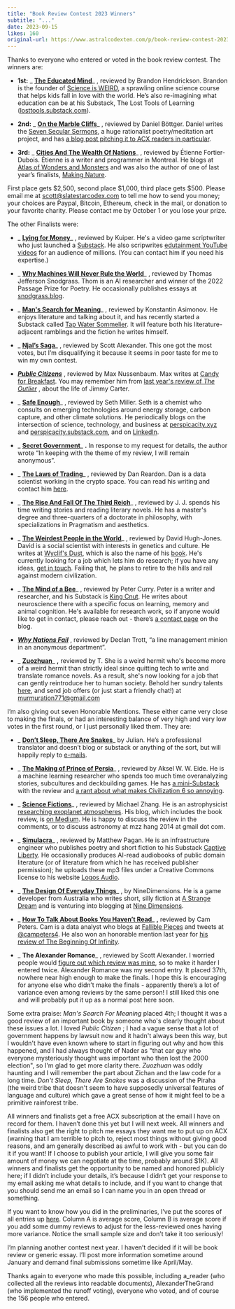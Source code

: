 ```yaml
---
title: "Book Review Contest 2023 Winners"
subtitle: "..."
date: 2023-09-15
likes: 160
original-url: https://www.astralcodexten.com/p/book-review-contest-2023-winners
---
```

Thanks to everyone who entered or voted in the book review contest. The winners are:

  *  **1st:** _ **[The Educated Mind](/p/your-book-review-the-educated-mind)**_ , reviewed by Brandon Hendrickson. Brandon is the founder of [Science is WEIRD](http://scienceisWEIRD.com), a sprawling online science course that helps kids fall in love with the world. He’s also re-imagining what education can be at his Substack, The Lost Tools of Learning ([losttools.substack.com](http://losttools.substack.com)).

  *  **2nd:** _ **[On the Marble Cliffs](/p/your-book-review-on-the-marble-cliffs)**_ , reviewed by Daniel Böttger. Daniel writes the [Seven Secular Sermons](https://sevensecularsermons.org/), a huge rationalist poetry/meditation art project, and has [a blog post pitching it to ACX readers in particular](https://sevensecularsermons.org/welcome-fellow-astral-codex-ten-readers/).

  *  **3rd:** _ **[Cities And The Wealth Of Nations](/p/your-book-review-cities-and-the-wealth)**_ , reviewed by Étienne Fortier-Dubois. Étienne is a writer and programmer in Montreal. He blogs at [Atlas of Wonders and Monsters](https://etiennefd.substack.com/) and was also the author of one of last year’s finalists, [Making Nature](https://astralcodexten.substack.com/p/your-book-review-making-nature).




First place gets $2,500, second place $1,000, third place gets $500. Please email me at scott@slatestarcodex.com to tell me how to send you money; your choices are Paypal, Bitcoin, Ethereum, check in the mail, or donation to your favorite charity. Please contact me by October 1 or you lose your prize.

The other Finalists were:

  *  _ **[Lying for Money](/p/your-book-review-lying-for-money)**_ , reviewed by Kuiper. He's a video game scriptwriter who just launched a [Substack](https://justinkuiper.substack.com/archive). He also scripwrites [edutainment YouTube videos](https://kineticliterature.com/videos/) for an audience of millions. (You can contact him if you need his expertise.)

  *  _ **[Why Machines Will Never Rule the World](/p/your-book-review-why-machines-will)**_ , reviewed by Thomas Jefferson Snodgrass. Thom is an AI researcher and winner of the 2022 Passage Prize for Poetry. He occasionally publishes essays at [snodgrass.blog](https://www.snodgrass.blog).

  *  _ **[Man's Search for Meaning](/p/your-book-review-mans-search-for)**_ , reviewed by Konstantin Asimonov. He enjoys literature and talking about it, and has recently started a Substack called [Tap Water Sommelier](https://tapwatersommelier.substack.com/). It will feature both his literature-adjacent ramblings and the fiction he writes himself.

  *  _ **[Njal’s Saga](/p/your-book-review-njals-saga)**_ , reviewed by Scott Alexander. This one got the most votes, but I’m disqualifying it because it seems in poor taste for me to win my own contest.

  * _**[Public Citizens](/p/your-book-review-public-citizens)**_ , reviewed by Max Nussenbaum. Max writes at [Candy for Breakfast](https://www.candyforbreakfast.email). You may remember him from [last year's review of ](/p/your-book-review-the-outlier)_[The Outlier](/p/your-book-review-the-outlier)_ , about the life of Jimmy Carter.

  *  _ **[Safe Enough](/p/your-book-review-safe-enough)**_ , reviewed by Seth Miller. Seth is a chemist who consults on emerging technologies around energy storage, carbon capture, and other climate solutions. He periodically blogs on the intersection of science, technology, and business at [perspicacity.xyz](http://perspicacity.xyz) and [perspicacity.substack.com](http://perspicacity.substack.com), and on [LinkedIn](http://www.linkedin.com/in/sethmiller2).

  *  _ **[Secret Government](/p/your-book-review-secret-government)**_ **.** In response to my request for details, the author wrote “In keeping with the theme of my review, I will remain anonymous”.

  *  _ **[The Laws of Trading](https://streaklinks.com/BqMPQ4Q6-kIsiBQuogwoAQoD/https%3A%2F%2Fwww.astralcodexten.com%2Fp%2Fyour-book-review-the-laws-of-trading)**_ , reviewed by Dan Reardon. Dan is a data scientist working in the crypto space. You can read his writing and contact him [here](https://streaklinks.com/BqMPQ4cycpz7EtP6-QGfkTuo/https%3A%2F%2Fdanreardon.com%2Fwriting).

  *  _ **[The Rise And Fall Of The Third Reich](/p/your-book-review-the-rise-and-fall)**_ , reviewed by J. J. spends his time writing stories and reading literary novels. He has a master's degree and three-quarters of a doctorate in philosophy, with specializations in Pragmatism and aesthetics.

  *  _ **[The Weirdest People in the World](/p/your-book-review-the-weirdest-people)**_ , reviewed by David Hugh-Jones. David is a social scientist with interests in genetics and culture. He writes at [Wyclif's Dust](https://wyclif.substack.com), which is also the name of his [book](https://www.amazon.com/Wyclifs-Dust-Western-cultures-printing-ebook/dp/B0B6CGD9L1/ref=sr_1_1?crid=2C4WWF10FXM79&keywords=wyclif%27s+dust&qid=1694202570&sprefix=wyclif%27s+dust%2Caps%2C181&sr=8-1). He's currently looking for a job which lets him do research; if you have any ideas, [get in touch](mailto:davidhughjones@gmail.com). Failing that, he plans to retire to the hills and rail against modern civilization.

  *  _ **[The Mind of a Bee](/p/your-book-review-the-mind-of-a-bee)**_ , reviewed by Peter Curry. Peter is a writer and researcher, and his Substack is [King Cnut](https://kingcnut.substack.com/). He writes about neuroscience there with a specific focus on learning, memory and animal cognition. He's available for research work, so if anyone would like to get in contact, please reach out - there’s [a contact page](https://kingcnut.substack.com/about) on the blog.

  * _**[Why Nations Fail](/p/your-book-review-why-nations-fail)**_ , reviewed by Declan Trott, “a line management minion in an anonymous department”.

  *  _ **[Zuozhuan](/p/your-book-review-zuozhuan)**_ **,** reviewed by T. She is a weird hermit who's become more of a weird hermit than strictly ideal since quitting tech to write and translate romance novels. As a result, she's now looking for a job that can gently reintroduce her to human society. Behold her sundry talents [here](https://docs.google.com/document/d/e/2PACX-1vTHMeFWyXlTqB-471qSvx4csBQwgl-6txE5fDsP9TOy8CmKnWFSllMUzqeybwe8uz5dpBSVERZHoBJO/pub), and send job offers (or just start a friendly chat!) at [murmuration771@gmail.com](mailto:murmuration771@gmail.com)




I’m also giving out seven Honorable Mentions. These either came very close to making the finals, or had an interesting balance of very high and very low votes in the first round, or I just personally liked them. They are:

  *  _ **[Don’t Sleep, There Are Snakes](https://docs.google.com/document/d/10CiEI7aDL2bMIdx7yayy3vlq0TJ8dO5LGnG7yIDPiw8/edit#heading=h.aoaw49ve7clq)**_ by Julian. He’s a professional translator and doesn’t blog or substack or anything of the sort, but will happily reply to [e-mails](mailto:julian@fastmail.cn).

  *  _ **[The Making of Prince of Persia](https://awweide.substack.com/p/the-making-of-prince-of-persia)**_ , reviewed by Aksel W. W. Eide. He is a machine learning researcher who spends too much time overanalyzing stories, subcultures and deckbuilding games. He has [a mini-Substack](https://awweide.substack.com/) with the review and [a rant about what makes Civilization 6 so annoying](https://awweide.substack.com/p/civilization-6-and-choices-choices).

  *  _ **[Science Fictions](https://michael-zhang.medium.com/trust-scientists-less-trust-humanity-more-9eb1f5af98d4)**_ , reviewed by Michael Zhang. He is an astrophysicist [researching exoplanet atmospheres](https://www.nasa.gov/feature/goddard/2022/hubble-puffy-planets-lose-atmospheres-become-super-earths/). His blog, which includes the book review, is [on Medium](https://michael-zhang.medium.com/). He is happy to discuss the review in the comments, or to discuss astronomy at mzz hang 2014 at gmail dot com.

  *  _ **[Simulacra](https://captiveliberty.substack.com/p/the-simulacra-by-philip-k-dick)**_ , reviewed by Matthew Pagan. He is an infrastructure engineer who publishes poetry and short fiction to his Substack [Captive Liberty](https://captiveliberty.substack.com). He occasionally produces AI-read audiobooks of public domain literature (or of literature from which he has received publisher permission); he uploads these mp3 files under a Creative Commons license to his website [Logos Audio](https://logos.audio).

  *  _ **[The Design Of Everyday Things](https://ninedimensions.substack.com/p/book-review-the-design-of-everyday)**_ , by NineDimensions. He is a game developer from Australia who writes short, silly fiction at [A Strange Dream](https://astrangedream.substack.com) and is venturing into blogging at [Nine Dimensions](https://ninedimensions.substack.com).

  *  _ **[How To Talk About Books You Haven’t Read](https://falliblepieces.substack.com/p/book-review-how-to-talk-about-books)**_ **,** reviewed by Cam Peters. Cam is a data analyst who blogs at [Fallible Pieces](https://falliblepieces.substack.com/?utm_source=substack&utm_medium=web&utm_campaign=substack_profile&utm_source=%2Fprofile%2F12769514-cam-peters&utm_medium=reader2) and tweets at [@campeters4](https://twitter.com/campeters4). He also won an honorable mention last year for [his review of The Beginning Of Infinity](https://docs.google.com/document/d/100kMdSVFviZSSBvUyyEQPMNlvLptVQxHFD9i9wGuBWs/edit#heading=h.c9ry6h2ze0xi).

  *  _ **The Alexander Romance**_ , reviewed by Scott Alexander. I worried people would [figure out which review was mine](https://manifold.markets/ShakedKoplewitz/did-scott-write-the-njals-saga-book), so to make it harder I entered twice. Alexander Romance was my second entry. It placed 37th, nowhere near high enough to make the finals. I hope this is encouraging for anyone else who didn’t make the finals - apparently there’s a lot of variance even among reviews by the same person! I still liked this one and will probably put it up as a normal post here soon.




Some extra praise: _Man's Search For Meaning_ placed 4th; I thought it was a good review of an important book by someone who's clearly thought about these issues a lot. I loved _Public Citizen_ ; I had a vague sense that a lot of government happens by lawsuit now and it hadn't always been this way, but I wouldn't have even known where to start in figuring out why and how this happened, and I had always thought of Nader as "that car guy who everyone mysteriously thought was important who then lost the 2000 election", so I'm glad to get more clarity there. _Zuozhuan_ was oddly haunting and I will remember the part about Zichan and the law code for a long time. _Don't Sleep, There Are Snakes_ was a discussion of the Piraha (the weird tribe that doesn't seem to have supposedly universal features of language and culture) which gave a great sense of how it might feel to be a primitive rainforest tribe.

All winners and finalists get a free ACX subscription at the email I have on record for them. I haven’t done this yet but I will next week. All winners and finalists also get the right to pitch me essays they want me to put up on ACX (warning that I am terrible to pitch to, reject most things without giving good reasons, and am generally described as awful to work with - but you can do it if you want! If I choose to publish your article, I will give you some fair amount of money we can negotiate at the time, probably around $1K). All winners and finalists get the opportunity to be named and honored publicly here; if I didn’t include your details, it’s because I didn’t get your response to my email asking me what details to include, and if you want to change that you should send me an email so I can name you in an open thread or something.

If you want to know how you did in the preliminaries, I’ve put the scores of all entries up [here](https://docs.google.com/spreadsheets/d/1amWl-Khz3LYlfZp9DUl7b4V0ySg3jOz1/edit#gid=1624610629). Column A is average score, Column B is average score if you add some dummy reviews to adjust for the less-reviewed ones having more variance. Notice the small sample size and don’t take it too seriously!

I’m planning another contest next year. I haven’t decided if it will be book review or generic essay. I’ll post more information sometime around January and demand final submissions sometime like April/May.

Thanks again to everyone who made this possible, including a_reader (who collected all the reviews into readable documents), AlexanderTheGrand (who implemented the runoff voting), everyone who voted, and of course the 156 people who entered. 
